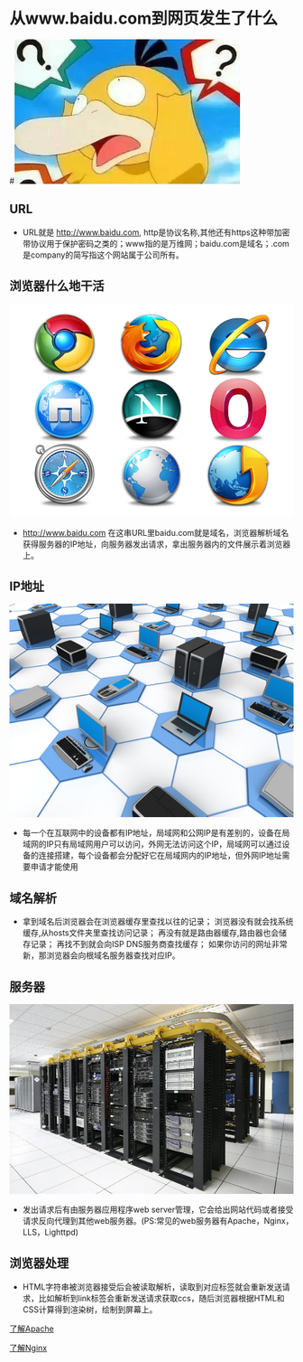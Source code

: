 # 从www.baidu.com到网页发生了什么

#![](https://github.com/zhbsdsb/blogtest/blob/master/9150e4e5jw1fca1msxvxyj20b40740st.jpg?raw=true)

## URL

- URL就是 http://www.baidu.com, http是协议名称,其他还有https这种带加密带协议用于保护密码之类的；www指的是万维网；baidu.com是域名；.com是company的简写指这个网站属于公司所有。

## 浏览器什么地干活

![](https://github.com/zhbsdsb/blogtest/blob/master/14527434284853.jpg?raw=true)
- http://www.baidu.com 在这串URL里baidu.com就是域名，浏览器解析域名获得服务器的IP地址，向服务器发出请求，拿出服务器内的文件展示着浏览器上。

## IP地址

![](https://github.com/zhbsdsb/blogtest/blob/master/16.jpg?raw=true)
- 每一个在互联网中的设备都有IP地址，局域网和公网IP是有差别的，设备在局域网的IP只有局域网用户可以访问，外网无法访问这个IP，局域网可以通过设备的连接搭建，每个设备都会分配好它在局域网内的IP地址，但外网IP地址需要申请才能使用

## 域名解析

- 拿到域名后浏览器会在浏览器缓存里查找以往的记录； 浏览器没有就会找系统缓存,从hosts文件夹里查找访问记录； 再没有就是路由器缓存,路由器也会储存记录； 再找不到就会向ISP DNS服务商查找缓存； 如果你访问的网址非常新，那浏览器会向根域名服务器查找对应IP。

## 服务器

![](https://github.com/zhbsdsb/blogtest/blob/master/2305564016-0.jpg?raw=true)
- 发出请求后有由服务器应用程序web server管理，它会给出网站代码或者接受请求反向代理到其他web服务器。(PS:常见的web服务器有Apache，Nginx，LLS，Lighttpd)

## 浏览器处理

- HTML字符串被浏览器接受后会被读取解析，读取到对应标签就会重新发送请求，比如解析到link标签会重新发送请求获取ccs，随后浏览器根据HTML和CSS计算得到渲染树，绘制到屏幕上。







[了解Apache](https://www.apache.org/)


[了解Nginx](https://www.nginx.com/)
